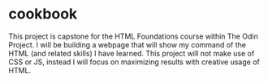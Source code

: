 # cookbook

This project is capstone for the HTML Foundations course within The Odin Project. I will be building a webpage that will show my command of the HTML (and related skills) I have learned. This project will not make use of CSS or JS, instead I will focus on maximizing results with creative usage of HTML.
